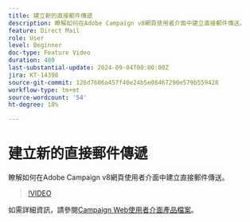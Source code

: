 ```yaml
---
title: 建立新的直接郵件傳遞
description: 瞭解如何在Adobe Campaign v8網頁使用者介面中建立直接郵件傳送。
feature: Direct Mail
role: User
level: Beginner
doc-type: Feature Video
duration: 480
last-substantial-update: 2024-09-04T00:00:00Z
jira: KT-14398
source-git-commit: 126d7606a457f40e24b5e08467290e579b559428
workflow-type: tm+mt
source-wordcount: '54'
ht-degree: 18%

---
```



# 建立新的直接郵件傳遞

瞭解如何在Adobe Campaign v8網頁使用者介面中建立直接郵件傳送。

>[!VIDEO](https://video.tv.adobe.com/v/3433316/?learn=on)

如需詳細資訊，請參閱[Campaign Web使用者介面產品檔案](https://experienceleague.adobe.com/en/docs/campaign-web/v8/msg/direct-mail/gs-direct-mail)。
